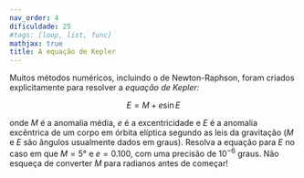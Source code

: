 ```yaml
---
nav_order: 4
dificuldade: 25
#tags: [loop, list, func]
mathjax: true
title: A equação de Kepler
---
```


Muitos métodos numéricos, incluindo o de Newton-Raphson, foram criados explicitamente para resolver a _equação de Kepler:_

$$
 E = M + e \sin E
$$

onde $M$ é a anomalia média, $e$ é a excentricidade  e $E$ é a anomalia excêntrica de um corpo em órbita elíptica segundo as leis da gravitação ($M$ e $E$ são ângulos usualmente dados em graus). Resolva a equação para $E$ no caso em que $M=5$° e $e=0.100$, com uma precisão de $10^{-6}$ graus. Não esqueça de converter $M$ para radianos antes de começar!
